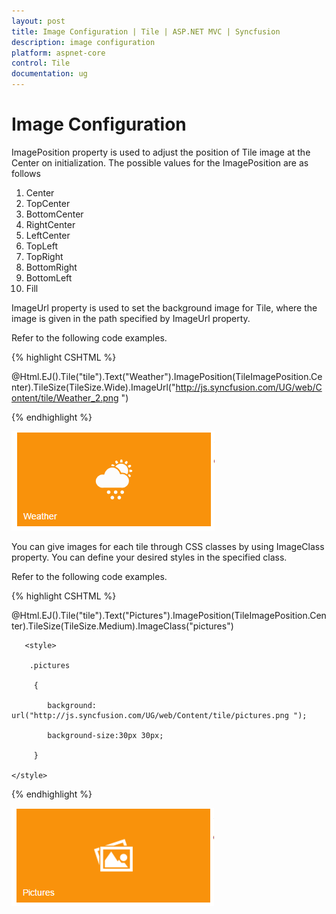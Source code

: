 ```yaml
---
layout: post
title: Image Configuration | Tile | ASP.NET MVC | Syncfusion
description: image configuration
platform: aspnet-core
control: Tile
documentation: ug
---
```


# Image Configuration

ImagePosition property is used to adjust the position of Tile image at the Center on initialization. The possible values for the ImagePosition are as follows

1. Center
2. TopCenter
3. BottomCenter
4. RightCenter
5. LeftCenter
6. TopLeft
7. TopRight
8. BottomRight
9. BottomLeft 
10. Fill

ImageUrl property is used to set the background image for Tile, where the image is given in the path specified by ImageUrl property.

Refer to the following code examples.

{% highlight CSHTML %}

@Html.EJ().Tile("tile").Text("Weather").ImagePosition(TileImagePosition.Center).TileSize(TileSize.Wide).ImageUrl("http://js.syncfusion.com/UG/web/Content/tile/Weather_2.png ")

{% endhighlight %}



![](Image-Configuration_images/Image-Configuration_img1.png)



You can give images for each tile through CSS classes by using ImageClass property. You can define your desired styles in the specified class.

Refer to the following code examples.

{% highlight CSHTML %}

@Html.EJ().Tile("tile").Text("Pictures").ImagePosition(TileImagePosition.Center).TileSize(TileSize.Medium).ImageClass("pictures")

       <style>

        .pictures

         {

            background: url("http://js.syncfusion.com/UG/web/Content/tile/pictures.png ");

            background-size:30px 30px;

         }

    </style>

{% endhighlight %}

![](Image-Configuration_images/Image-Configuration_img2.png)



